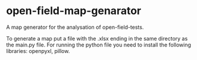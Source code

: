 # open-field-map-genarator
A map generator for the analysation of open-field-tests.

To generate a map put a file with the .xlsx ending in the same directory as the main.py file.
For running the python file you need to install the following libraries: openpyxl, pillow.
